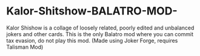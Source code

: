 # Kalor-Shitshow-BALATRO-MOD-
Kalor Shishow is a collage of loosely related, poorly edited and unbalanced jokers and other cards. This is the only Balatro mod where you can commit tax evasion, do not play this mod. (Made using Joker Forge, requires Talisman Mod)
